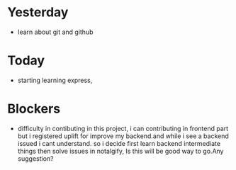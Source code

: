 # Yesterday
- learn about git and github
# Today
- starting learning express,
# Blockers 
- difficulty in contibuting in this project, i can contributing in frontend part but i registered uplift for improve my    backend.and while i see a backend issued i cant understand. so i decide first learn backend intermediate things then solve issues in notalgify, Is this will be good way to go.Any suggestion?
